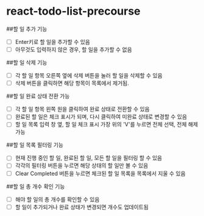# react-todo-list-precourse

##할 일 추가 기능

- [ ] Enter키로 할 일을 추가할 수 있음
- [ ] 아무것도 입력하지 않은 경우, 할 일을 추가할 수 없음

##할 일 삭제 기능

- [ ] 각 할 일 항목 오른쪽 옆에 삭제 버튼을 눌러 할 일을 삭제할 수 있음
- [ ] 삭제 버튼을 클릭하면 해당 항목이 목록에서 제거됨.

##할 일 완료 상태 전환 가능

- [ ] 각 할 일 항목 왼쪽 원을 클릭하여 완료 상태로 전환할 수 있음
- [ ] 완료된 할 일은 체크 표시가 되며, 다시 클릭하여 미완료 상태로 변경할 수 있음
- [ ] 할 일 목록 입력 창 옆, 할 일 체크 표시 가장 위의 'V'를 누르면 전체 선택, 전체 해제 가능

##할 일 목록 필터링 기능

- [ ] 현재 진행 중인 할 일, 완료된 할 일, 모든 할 일을 필터링 할 수 있음
- [ ] 각각의 필터링 버튼을 누르면 해당 상태의 할 일만 볼 수 있음
- [ ] Clear Completed 버튼을 누르면 체크된 할 일 목록을 목록에서 지울 수 있음

##할 일 총 개수 확인 기능

- [ ] 해야 할 일의 총 개수를 확인할 수 있음
- [ ] 할 일이 추가되거나 완료 상태가 변경되면 개수도 업데이트됨
